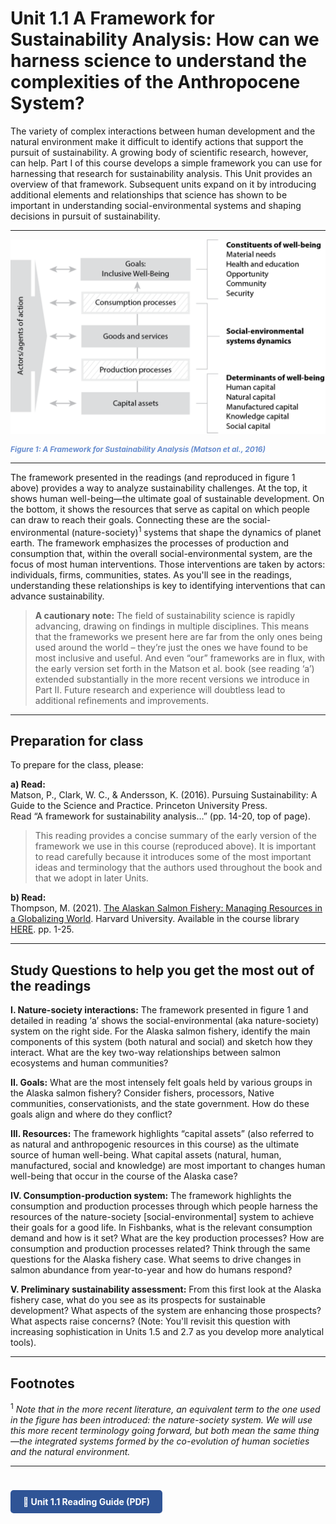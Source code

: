 # Unit 1.1 A Framework for Sustainability Analysis: How can we harness science to understand the complexities of the Anthropocene System?

The variety of complex interactions between human development and the natural environment make it difficult to identify actions that support the pursuit of sustainability. A growing body of scientific research, however, can help. Part I of this course develops a simple framework you can use for harnessing that research for sustainability analysis. This Unit provides an overview of that framework. Subsequent units expand on it by introducing additional elements and relationships that science has shown to be important in understanding social-environmental systems and shaping decisions in pursuit of sustainability.

---

![Matson et al. 2016 Sustainability Framework](images/matson-2016.jpg)
<p style="font-size:0.85em; font-weight:bold; font-style:italic; color:#4472C4; opacity:0.8; margin-top:8px;">
Figure 1: A Framework for Sustainability Analysis (Matson et al., 2016)
</p>

---

The framework presented in the readings (and reproduced in figure 1 above) provides a way to analyze sustainability challenges. At the top, it shows human well-being—the ultimate goal of sustainable development. On the bottom, it shows the resources that serve as capital on which people can draw to reach their goals. Connecting these are the social-environmental (nature-society)<sup>1</sup> systems that shape the dynamics of planet earth. The framework emphasizes the processes of production and consumption that, within the overall social-environmental system, are the focus of most human interventions. Those interventions are taken by actors: individuals, firms, communities, states. As you'll see in the readings, understanding these relationships is key to identifying interventions that can advance sustainability.

> **A cautionary note:** The field of sustainability science is rapidly advancing, drawing on findings in multiple disciplines. This means that the frameworks we present here are far from the only ones being used around the world – they’re just the ones we have found to be most inclusive and useful. And even “our” frameworks are in flux, with the early version set forth in the Matson et al. book (see reading ‘a’) extended substantially in the more recent versions we introduce in Part II. Future research and experience will doubtless lead to additional refinements and improvements.

---

## Preparation for class

To prepare for the class, please:

**a) Read:**  
Matson, P., Clark, W. C., & Andersson, K. (2016). Pursuing Sustainability: A Guide to the Science and Practice. Princeton University Press.  
Read “A framework for sustainability analysis…” (pp. 14-20, top of page).  
> This reading provides a concise summary of the early version of the framework we use in this course (reproduced above). It is important to read carefully because it introduces some of the most important ideas and terminology that the authors used throughout the book and that we adopt in later Units.

**b) Read:**  
Thompson, M. (2021). [The Alaskan Salmon Fishery: Managing Resources in a Globalizing World](https://www.michaelathompson.net/work). Harvard University. Available in the course library [HERE](../course-library/teaching-cases/case-alaska.pdf). pp. 1-25.

---

## Study Questions to help you get the most out of the readings

**I. Nature-society interactions:** The framework presented in figure 1 and detailed in reading ‘a’ shows the social-environmental (aka nature-society) system on the right side. For the Alaska salmon fishery, identify the main components of this system (both natural and social) and sketch how they interact. What are the key two-way relationships between salmon ecosystems and human communities?

**II. Goals:** What are the most intensely felt goals held by various groups in the Alaska salmon fishery? Consider fishers, processors, Native communities, conservationists, and the state government. How do these goals align and where do they conflict?

**III. Resources:** The framework highlights “capital assets” (also referred to as natural and anthropogenic resources in this course) as the ultimate source of human well-being. What capital assets (natural, human, manufactured, social and knowledge) are most important to changes human well-being that occur in the course of the Alaska case?

**IV. Consumption-production system:** The framework highlights the consumption and production processes through which people harness the resources of the nature-society [social-environmental] system to achieve their goals for a good life. In Fishbanks, what is the relevant consumption demand and how is it set? What are the key production processes? How are consumption and production processes related? Think through the same questions for the Alaska fishery case. What seems to drive changes in salmon abundance from year-to-year and how do humans respond?

**V. Preliminary sustainability assessment:** From this first look at the Alaska fishery case, what do you see as its prospects for sustainable development? What aspects of the system are enhancing those prospects? What aspects raise concerns? (Note: You'll revisit this question with increasing sophistication in Units 1.5 and 2.7 as you develop more analytical tools).

---

## Footnotes

<sup>1</sup> *Note that in the more recent literature, an equivalent term to the one used in the figure has been introduced: the nature-society system. We will use this more recent terminology going forward, but both mean the same thing—the integrated systems formed by the co-evolution of human societies and the natural environment.*

---

<a href="../course-library/unit-guides/unit-1-1.pdf" target="_blank" style="display:inline-block; padding:10px 20px; background:#2F5496; color:white; border-radius:5px; text-decoration:none; font-weight:bold; margin-top:24px;">
📝 Unit 1.1 Reading Guide (PDF)
</a>